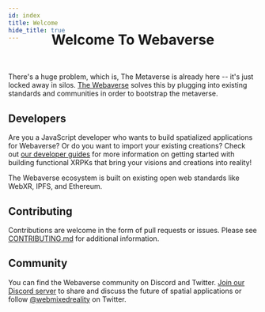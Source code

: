 ```yaml
---
id: index
title: Welcome
hide_title: true
---
```


<div style='margin-top: -60px'></div>
<h1 align="center"><b>Welcome To Webaverse</b></h1>

<br/>

There's a huge problem, which is, The Metaverse is already here -- it's just locked away in silos. <a href="https://webaverse.com/" target="_blank" rel="noopener noreferrer">The Webaverse</a> solves this by plugging into existing standards and communities in order to bootstrap the metaverse.

## Developers

Are you a JavaScript developer who wants to build spatialized applications for Webaverse? Or do you want to import your existing creations? Check out [our developer guides](./dev-guides/index.md) for more information on getting started with building functional XRPKs that bring your visions and creations into reality!

The Webaverse ecosystem is built on existing open web standards like WebXR, IPFS, and Ethereum.

## Contributing

Contributions are welcome in the form of pull requests or issues. Please see <a href="https://github.com/webaverse/docs/blob/master/CONTRIBUTING.md" target="_blank" rel="noopener noreferrer">CONTRIBUTING.md</a> for additional information.

## Community

You can find the Webaverse community on Discord and Twitter. <a href="https://discord.gg/MQNUGgB" target="_blank" rel="noopener noreferrer">Join our Discord server</a> to share and discuss the future of spatial applications or follow <a href="https://twitter.com/webmixedreality/" target="_blank" rel="noopener noreferrer">@webmixedreality</a> on Twitter.
